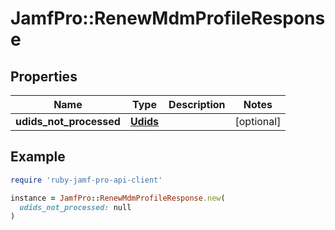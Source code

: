 # JamfPro::RenewMdmProfileResponse

## Properties

| Name | Type | Description | Notes |
| ---- | ---- | ----------- | ----- |
| **udids_not_processed** | [**Udids**](Udids.md) |  | [optional] |

## Example

```ruby
require 'ruby-jamf-pro-api-client'

instance = JamfPro::RenewMdmProfileResponse.new(
  udids_not_processed: null
)
```

